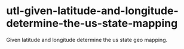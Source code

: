 # utl-given-latitude-and-longitude-determine-the-us-state-mapping
Given latitude and longitude determine the us state geo mapping.
